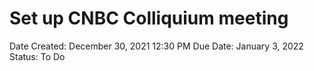 # Set up CNBC Colliquium meeting

Date Created: December 30, 2021 12:30 PM
Due Date: January 3, 2022
Status: To Do